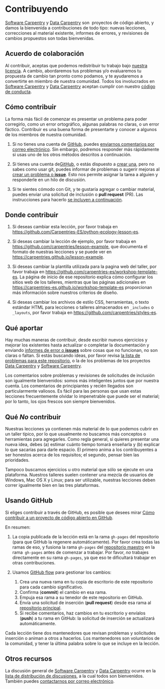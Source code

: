 # Contribuyendo

[Software Carpentry][swc-site] y [Data Carpentry][dc-site] son ​
proyectos de código abierto, y damos la bienvenida a contribuciones 
de todo tipo: nuevas lecciones, correcciones al material existente, 
informes de errores, y revisiones de cambios propuestos son todas
bienvenidas.

## Acuerdo de colaboración

Al contribuir, aceptas que podemos redistribuir tu trabajo bajo
[nuestra licencia](LICENSE.md). A cambio, abordaremos tus problemas 
y/o evaluaremos tu propuesta de cambio tan pronto como podamos, y 
te ayudaremos a convertirte en miembro de nuestra comunidad. Todos los 
involucrados en [Software Carpentry][swc-site] y 
[Data Carpentry][dc-site]
aceptan cumplir con nuestro [código de conducta](CONDUCT.md).

## Cómo contribuir

La forma más fácil de comenzar es presentar un problema para 
poder corregirlo, como un error ortográfico, algunas palabras no claras,
o un error fáctico. Contribuir es una buena forma de presentarte 
y conocer a algunos de los miembros de nuestra comunidad.

1. Si no tienes una cuenta de [GitHub][github], puedes [enviarnos comentarios por correo electrónico][contacto]. Sin embargo, podremos responder más rápidamente si usas uno de los otros métodos descritos a continuación.

2. Si tienes una cuenta de[GitHub][github], o estás dispuesto a [crear una][github-join], pero no sabes como usar git, puedes informar de problemas o sugerir mejoras al [crear un problema o **issue**][nuevo-problema]. Esto nos permite asignar la tarea a alguien y responderle en un hilo de discusión.

3. Si te sientes cómodo con Git, y te gustaría agregar o cambiar material, puedes enviar una solicitud de inclusión o **pull request** (PR). Las  instrucciones para hacerlo [se incluyen a continuación](#using-github).

## Donde contribuir

1. Si deseas cambiar esta lección, por favor trabaja en <https://github.com/Carpentries-ES/python-ecology-lesson-es>.

2. Si deseas cambiar la lección de ejemplo, por favor trabaja en <https://github.com/carpentries/lesson-example>, que documenta el formato de nuestras lecciones y se puede ver en <https://carpentries.github.io/lesson-example>.

3. Si deseas cambiar la plantilla utilizada para la pagina web del taller, por favor trabaja en <https://github.com/carpentries-es/workshop-template-es>. La página de inicio de ese repositorio explica cómo configurar los sitios web de los talleres, mientras que las páginas adicionales en <https://carpentries-es.github.io/workshop-template-es> proporcionan más información sobre nuestros criterios de diseño.

4. Si deseas cambiar los archivos de estilo CSS, herramientas, o texto estándar HTML para lecciones o talleres almacenados en `_includes` o` _layouts`, por favor trabaja en <https://github.com/carpentries/styles-es>.

## Qué aportar

Hay muchas maneras de contribuir, desde escribir nuevos ejercicios y
mejorar los existentes hasta actualizar o completar la documentación y
enviando [informes de error o **issues**][nuevo-problema] sobre cosas que no
funcionan, no son claras o faltan. Si estás buscando ideas, por favor
revisa [la lista de problemas para este repositorio][issues], o la de los 
problemas de los proyectos [Data Carpentry][dc-issues] y 
[Software Carpentry][swc-issues].

Los comentarios sobre problemas y revisiones de solicitudes de
inclusión son igualmente bienvenidos: somos más inteligentes juntos
que por nuestra cuenta. Los comentarios de principiantes y recién 
llegados son particularmente valiosos. Es fácil para las personas 
que usan estas lecciones frecuentemente olvidar lo impenetrable 
que puede ser el material; 
por lo tanto, los ojos frescos son siempre bienvenidos.

## Qué *No* contribuir

Nuestras lecciones ya contienen más material de lo que podemos cubrir
en un taller típico, por lo que usualmente *no* buscamos más 
conceptos o herramientas para agregarles. Como regla general, si quieres
presentar una nueva idea, debes (a) estimar cuánto tiempo tomará 
enseñarla y (b) explicar lo que sacarías para darle espacio. El primero
anima a los contribuyentes a ser honestos acerca de los requisitos;
el segundo, pensar bien las prioridades.

Tampoco buscamos ejercicios u otro material que sólo se ejecute en 
una plataforma. Nuestros talleres suelen contener una mezcla de 
usuarios de Windows, Mac OS X y Linux; para ser utilizable, nuestras 
lecciones deben correr igualmente bien en las tres plataformas.

## Usando GitHub

Si eliges contribuir a través de GitHub, es posible que desees mirar
[Cómo contribuir a un proyecto de código abierto en GitHub][cómo-contribuir].

En resumen:

1. La copia publicada de la lección está en la rama `gh-pages` del repositorio (para que GitHub la regenere automáticamente). Por favor crea todas las ramas de eso, y fusiona la rama `gh-pages` del [repositorio maestro][repo] en la rama` gh-pages` antes de comenzar a trabajar. Por favor, *no* trabajes directamente en su rama `gh-pages`, ya que eso te dificultará trabajar en otras contribuciones.

2. Usamos [GitHub flow][github-flow] para gestionar los cambios:
   1. Crea una nueva rama en tu copia de escritorio de este repositorio para cada cambio significativo.
   2. Confirma (**commit**) el cambio en esa rama.
   3. Empuja esa rama a su tenedor de este repositorio en GitHub.
   4. Envía una solicitud de inserción (**pull request**) desde esa rama al [repositorio principal][repo].
   5. Si recibe comentarios,
      haz cambios en tu escritorio y envíalos (**push**) a tu rama en GitHub:
      la solicitud de inserción se actualizará automáticamente.

Cada lección tiene dos mantenedores que revisan problemas y solicitudes 
inserción o animan a otros a hacerlos. Los mantenedores son 
voluntarios de la comunidad, y tener la última palabra sobre lo que 
se incluye en la lección.

## Otros recursos

La discusión general de [Software Carpentry][swc-site] y 
[Data Carpentry][dc-site] ocurre en la 
[lista de distribución de discusiones][lista-de-discusión], 
a la cual todos son bienvenidos. También puedes 
[contactarnos por correo electrónico][contacto].

[contacto]: mailto:admin@software-carpentry.org
[dc-issues]: https://github.com/issues?q=user%3Adatacarpentry
[dc-lessons]: http://datacarpentry.org/lessons/
[dc-site]: http://datacarpentry.org/
[lista-de-discusión]: http://lists.software-carpentry.org/listinfo/discuss
[github]: http://github.com
[github-flow]: https://guides.github.com/introduction/flow/
[github-join]: https://github.com/join
[cómo-contribuir]: https://egghead.io/series/how-to-contribute-to-an-open-source-project-on-github
[nuevo-problema]: https://github.com/swcarpentry/r-novice-gapminder-es/issues/new
[issues]: https://github.com/Carpentries-ES/python-ecology-lesson-es/issues/
[repo]: https://github.com/Carpentries-ES/python-ecology-lesson-es
[swc-issues]: https://github.com/issues?q=user%3Aswcarpentry
[swc-lessons]: http://software-carpentry.org/lessons/
[swc-site]: http://software-carpentry.org/
